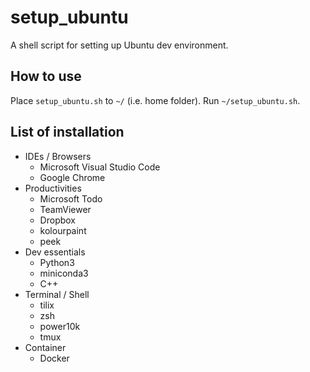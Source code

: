 # setup_ubuntu

A shell script for setting up Ubuntu dev environment.

## How to use

Place `setup_ubuntu.sh` to `~/` (i.e. home folder).
Run `~/setup_ubuntu.sh`.

## List of installation

- IDEs / Browsers
   - Microsoft Visual Studio Code
   - Google Chrome
- Productivities
   - Microsoft Todo
   - TeamViewer
   - Dropbox
   - kolourpaint
   - peek
- Dev essentials
   - Python3
   - miniconda3
   - C++
- Terminal / Shell
   - tilix
   - zsh
   - power10k
   - tmux
- Container
   - Docker
